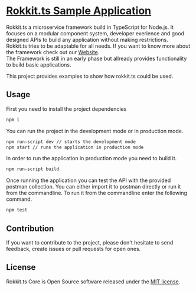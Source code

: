# [Rokkit.ts Sample Application](https://rokkit.dev)

Rokkit.ts a microservice framework build in TypeScript for Node.js.
It focuses on a modular component system, developer exerience and good designed APIs to build any application without making restrictions.  
Rokkit.ts tries to be adaptable for all needs.
If you want to know more about the framework check out our [Website](https://rokkit.dev/).  
The Framework is still in an early phase but allready provides functionality to build basic applications.

This project provides examples to show how rokkit.ts could be used.

## Usage

First you need to install the project dependencies

```bash
npm i
```

You can run the project in the development mode or in production mode.

```bash
npm run-script dev // starts the development mode
npm start // runs the application in production mode
```

In order to run the application in production mode you need to build it.

```bash
npm run-script build
```

Once running the application you can test the API with the provided postman collection.
You can either import it to postman directly or run it from the commandline.
To run it from the commandline enter the following command.

```bash
npm test
```

## Contribution

If you want to contribute to the project, please don't hesitate to send feedback, create issues or pull requests for open ones.

## License

Rokkit.ts Core is Open Source software released under the [MIT license](./LICENSE).
